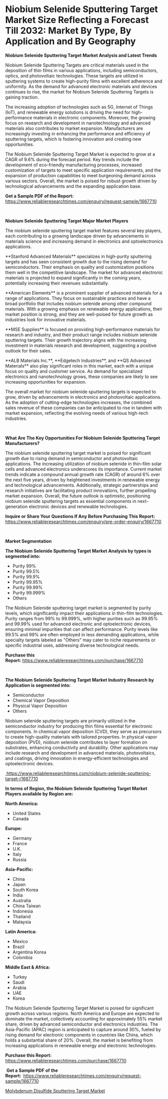 <p><h1>Niobium Selenide Sputtering Target Market Size Reflecting a Forecast Till 2032: Market By Type, By Application and By Geography</h1></p><p><strong>Niobium Selenide Sputtering Target Market Analysis and Latest Trends</strong></p>
<p><p>Niobium Selenide Sputtering Targets are critical materials used in the deposition of thin films in various applications, including semiconductors, optics, and photovoltaic technologies. These targets are utilized in sputtering systems to create high-purity films with excellent adherence and uniformity. As the demand for advanced electronic materials and devices continues to rise, the market for Niobium Selenide Sputtering Targets is gaining traction.</p><p>The increasing adoption of technologies such as 5G, Internet of Things (IoT), and renewable energy solutions is driving the need for high-performance materials in electronic components. Moreover, the growing focus on research and development in nanotechnology and advanced materials also contributes to market expansion. Manufacturers are increasingly investing in enhancing the performance and efficiency of sputtering targets, which is fostering innovation and creating new opportunities.</p><p>The Niobium Selenide Sputtering Target Market is expected to grow at a CAGR of 9.6% during the forecast period. Key trends include the development of eco-friendly manufacturing processes, increased customization of targets to meet specific application requirements, and the expansion of production capabilities to meet burgeoning demand across various sectors. Overall, the market is poised for robust growth driven by technological advancements and the expanding application base.</p></p>
<p><strong>Get a Sample PDF of the Report:&nbsp;</strong> <a href="https://www.reliableresearchtimes.com/enquiry/request-sample/1667710?utm_campaign=2719&utm_medium=2&utm_source=Github&utm_content=ia&utm_term=08032025&utm_id=niobium-selenide-sputtering-target">https://www.reliableresearchtimes.com/enquiry/request-sample/1667710</a></p>
<p>&nbsp;</p>
<p><strong>Niobium Selenide Sputtering Target Major Market Players</strong></p>
<p><p>The niobium selenide sputtering target market features several key players, each contributing to a growing landscape driven by advancements in materials science and increasing demand in electronics and optoelectronics applications.</p><p>**Stanford Advanced Materials** specializes in high-purity sputtering targets and has seen consistent growth due to the rising demand for semiconductors. Their emphasis on quality and customization positions them well in the competitive landscape. The market for advanced electronic materials is projected to expand significantly in the coming years, potentially increasing their revenues substantially.</p><p>**American Elements** is a prominent supplier of advanced materials for a range of applications. They focus on sustainable practices and have a broad portfolio that includes niobium selenide among other compound materials. With a growing emphasis on renewable energy applications, their market position is strong, and they are well-poised for future growth as industries look for innovative materials.</p><p>**MSE Supplies** is focused on providing high-performance materials for research and industry, and their product range includes niobium selenide sputtering targets. Their growth trajectory aligns with the increasing investment in materials research and development, suggesting a positive outlook for their sales.</p><p>**ALB Materials Inc.**, **Edgetech Industries**, and **QS Advanced Materials** also play significant roles in this market, each with a unique focus on quality and customer service. As demand for specialized electronics and nanotechnology grows, these companies are likely to see increasing opportunities for expansion.</p><p>The overall market for niobium selenide sputtering targets is expected to grow, driven by advancements in electronics and photovoltaic applications. As the adoption of cutting-edge technologies increases, the combined sales revenue of these companies can be anticipated to rise in tandem with market expansion, reflecting the evolving needs of various high-tech industries.</p></p>
<p>&nbsp;</p>
<p><strong>What Are The Key Opportunities For Niobium Selenide Sputtering Target Manufacturers?</strong></p>
<p><p>The niobium selenide sputtering target market is poised for significant growth due to rising demand in semiconductor and photovoltaic applications. The increasing utilization of niobium selenide in thin-film solar cells and advanced electronics underscores its importance. Current market trends indicate a compound annual growth rate (CAGR) of around 6% over the next five years, driven by heightened investments in renewable energy and technological advancements. Additionally, strategic partnerships and research initiatives are facilitating product innovations, further propelling market expansion. Overall, the future outlook is optimistic, positioning niobium selenide sputtering targets as essential components in next-generation electronic devices and renewable technologies.</p></p>
<p><strong>Inquire or Share Your Questions If Any Before Purchasing This Report:</strong> <a href="https://www.reliableresearchtimes.com/enquiry/pre-order-enquiry/1667710?utm_campaign=2719&utm_medium=2&utm_source=Github&utm_content=ia&utm_term=08032025&utm_id=niobium-selenide-sputtering-target">https://www.reliableresearchtimes.com/enquiry/pre-order-enquiry/1667710</a></p>
<p>&nbsp;</p>
<p><strong>Market Segmentation</strong></p>
<p><strong>The Niobium Selenide Sputtering Target Market Analysis by types is segmented into:</strong></p>
<p><ul><li>Purity 99%</li><li>Purity 99.5%</li><li>Purity 99.9%</li><li>Purity 99.95%</li><li>Purity 99.99%</li><li>Purity 99.999%</li><li>Others</li></ul></p>
<p><p>The Niobium Selenide sputtering target market is segmented by purity levels, which significantly impact their applications in thin-film technologies. Purity ranges from 99% to 99.999%, with higher purities such as 99.95% and 99.99% used for advanced electronic and optoelectronic devices, ensuring minimal impurities that can affect performance. Purity levels like 99.5% and 99% are often employed in less demanding applications, while specialty targets labeled as "Others" may cater to niche requirements or specific industrial uses, addressing diverse technological needs.</p></p>
<p><strong>Purchase this Report:&nbsp;</strong><a href="https://www.reliableresearchtimes.com/purchase/1667710?utm_campaign=2719&utm_medium=2&utm_source=Github&utm_content=ia&utm_term=08032025&utm_id=niobium-selenide-sputtering-target">https://www.reliableresearchtimes.com/purchase/1667710</a></p>
<p>&nbsp;</p>
<p><strong>The Niobium Selenide Sputtering Target Market Industry Research by Application is segmented into:</strong></p>
<p><ul><li>Semiconductor</li><li>Chemical Vapor Deposition</li><li>Physical Vapor Deposition</li><li>Others</li></ul></p>
<p><p>Niobium selenide sputtering targets are primarily utilized in the semiconductor industry for producing thin films essential for electronic components. In chemical vapor deposition (CVD), they serve as precursors to create high-quality materials with tailored properties. In physical vapor deposition (PVD), niobium selenide contributes to layer formation on substrates, enhancing conductivity and durability. Other applications may include research and development in advanced materials, photovoltaics, and coatings, driving innovation in energy-efficient technologies and optoelectronic devices.</p></p>
<p><a href="https://www.reliableresearchtimes.com/niobium-selenide-sputtering-target-r1667710?utm_campaign=2719&utm_medium=2&utm_source=Github&utm_content=ia&utm_term=08032025&utm_id=niobium-selenide-sputtering-target">&nbsp;https://www.reliableresearchtimes.com/niobium-selenide-sputtering-target-r1667710</a></p>
<p><strong>In terms of Region, the Niobium Selenide Sputtering Target Market Players available by Region are:</strong></p>
<p>
    <p> <strong> North America: </strong>
        <ul>
            <li>United States</li>
            <li>Canada</li>
        </ul>
        </p> 
    <p> <strong> Europe: </strong>
        <ul>
            <li>Germany</li>
            <li>France</li>
            <li>U.K.</li>
            <li>Italy</li>
            <li>Russia</li>
        </ul>
        </p> 
    <p> <strong> Asia-Pacific: </strong>
        <ul>
            <li>China</li>
            <li>Japan</li>
            <li>South Korea</li>
            <li>India</li>
            <li>Australia</li>
            <li>China Taiwan</li>
            <li>Indonesia</li>
            <li>Thailand</li>
            <li>Malaysia</li>
        </ul>
        </p> 
    <p> <strong> Latin America: </strong>
        <ul>
            <li>Mexico</li>
            <li>Brazil</li>
            <li>Argentina Korea</li>
            <li>Colombia</li>
        </ul>
        </p> 
    <p> <strong> Middle East & Africa: </strong>
        <ul>
            <li>Turkey</li>
            <li>Saudi</li>
            <li>Arabia</li>
            <li>UAE</li>
            <li>Korea</li>
        </ul>
    </p>
    </p>
<p><p>The Niobium Selenide Sputtering Target Market is poised for significant growth across various regions. North America and Europe are expected to dominate the market, collectively accounting for approximately 55% market share, driven by advanced semiconductor and electronics industries. The Asia-Pacific (APAC) region is anticipated to capture around 30%, fueled by rising demand for electronic components in countries like China, which holds a substantial share of 20%. Overall, the market is benefiting from increasing applications in renewable energy and electronic technologies.</p></p>
<p><strong>Purchase this Report: </strong><a href="https://www.reliableresearchtimes.com/purchase/1667710?utm_campaign=2719&utm_medium=2&utm_source=Github&utm_content=ia&utm_term=08032025&utm_id=niobium-selenide-sputtering-target">https://www.reliableresearchtimes.com/purchase/1667710</a></p>
<p>&nbsp;<strong>Get a Sample PDF of the Report:&nbsp;&nbsp;</strong><a href="https://www.reliableresearchtimes.com/enquiry/request-sample/1667710?utm_campaign=2719&utm_medium=2&utm_source=Github&utm_content=ia&utm_term=08032025&utm_id=niobium-selenide-sputtering-target">https://www.reliableresearchtimes.com/enquiry/request-sample/1667710</a></p>
<p><strong></strong></p>
<p><p><a href="https://github.com/pearlinewhite4692/Market-Research-Report-List-1/blob/main/molybdenum-disulfide-sputtering-target-market.md?utm_campaign=2719&utm_medium=2&utm_source=Github&utm_content=ia&utm_term=08032025&utm_id=niobium-selenide-sputtering-target">Molybdenum Disulfide Sputtering Target Market</a></p></p>
